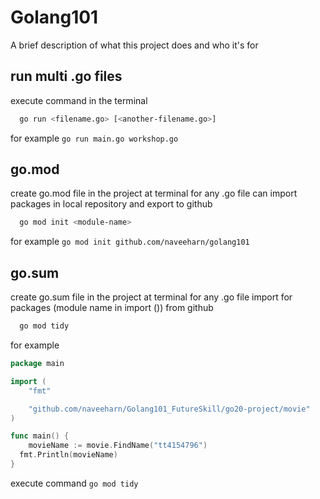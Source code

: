 # Golang101

A brief description of what this project does and who it's for

## run multi .go files
execute command in the terminal 
```bash
  go run <filename.go> [<another-filename.go>]
```
for example `go run main.go workshop.go` 

## go.mod
create go.mod file in the project at terminal for any .go file can import packages in local repository and export to github
```bash
  go mod init <module-name>
```
for example `go mod init github.com/naveeharn/golang101`

## go.sum 
create go.sum file in the project at terminal for any .go file import for packages (module name in import ()) from github 
```bash
  go mod tidy
```
for example
```go
package main

import (
	"fmt"

	"github.com/naveeharn/Golang101_FutureSkill/go20-project/movie"
)

func main() {
	movieName := movie.FindName("tt4154796")
  fmt.Println(movieName)
}
```
execute command `go mod tidy`
